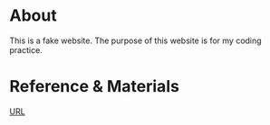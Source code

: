 # About
This is a fake website. The purpose of this website is for my coding practice.
# Reference & Materials
[URL](https://webdesigner-go.com/coding-practice/intermediate-03/)
